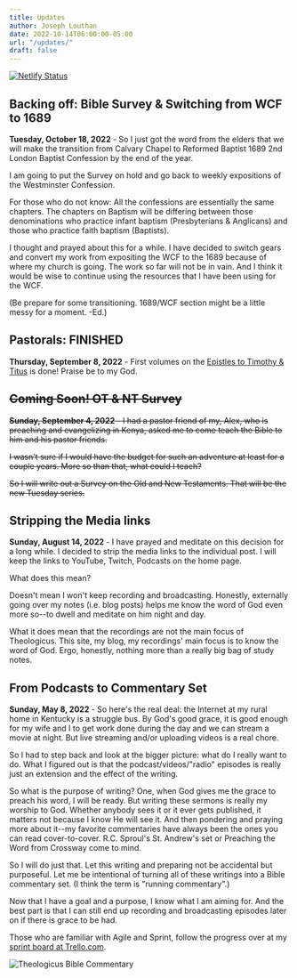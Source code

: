 ```yaml
---
title: Updates
author: Joseph Louthan
date: 2022-10-14T06:00:00-05:00
url: "/updates/"
draft: false
---
```


[![Netlify Status](https://api.netlify.com/api/v1/badges/68eb3540-2cf6-42c3-be87-cac7f1289a57/deploy-status)](https://app.netlify.com/sites/festive-hopper-1abe84/deploys)

## Backing off: Bible Survey & Switching from WCF to 1689

**Tuesday, October 18, 2022** - So I just got the word from the elders that we will make the transition from Calvary Chapel to Reformed Baptist 1689 2nd London Baptist Confession by the end of the year.

I am going to put the Survey on hold and go back to weekly expositions of the Westminster Confession.

For those who do not know: All the confessions are essentially the same chapters. The chapters on Baptism will be differing between those denominations who practice infant baptism (Presbyterians & Anglicans) and those who practice faith baptism (Baptists).

I thought and prayed about this for a while. I have decided to switch gears and convert my work from expositing the WCF to the 1689 because of where my church is going. The work so far will not be in vain. And I think it would be wise to continue using the resources that I have been using for the WCF.

(Be prepare for some transitioning. 1689/WCF section might be a little messy for a moment. -Ed.)

## Pastorals: FINISHED

**Thursday, September 8, 2022** - First volumes on the [Epistles to Timothy & Titus](/series/gospel-nt-pastorals/) is done! Praise be to my God.

## ~~Coming Soon! OT & NT Survey~~

~~**Sunday, September 4, 2022** - I had a pastor friend of my, Alex, who is preaching and evangelizing in Kenya, asked me to come teach the Bible to him and his pastor friends.~~

~~I wasn't sure if I would have the budget for such an adventure at least for a couple years. More so than that, what could I teach?~~

~~So I will write out a Survey on the Old and New Testaments. That will be the new Tuesday series.~~

## Stripping the Media links

**Sunday, August 14, 2022** - I have prayed and meditate on this decision for a long while. I decided to strip the media links to the individual post. I will keep the links to YouTube, Twitch, Podcasts on the home page.

What does this mean?

Doesn't mean I won't keep recording and broadcasting. Honestly, externally going over my notes (i.e. blog posts) helps me know the word of God even more so--to dwell and meditate on him night and day. 

What it does mean that the recordings are not the main focus of Theologicus. This site, my blog, my recordings' main focus is to know the word of God. Ergo, honestly, nothing more than a really big bag of study notes.

## From Podcasts to Commentary Set

**Sunday, May 8, 2022** - So here's the real deal: the Internet at my rural home in Kentucky is a struggle bus. By God's good grace, it is good enough for my wife and I to get work done during the day and we can stream a movie at night. But live streaming and/or uploading videos is a real chore.

So I had to step back and look at the bigger picture: what do I really want to do. What I figured out is that the podcast/videos/"radio" episodes is really just an extension and the effect of the writing.

So what is the purpose of writing? One, when God gives me the grace to preach his word, I will be ready. But writing these sermons is really my worship to God. Whether anybody sees it or it ever gets published, it matters not because I know He will see it. And then pondering and praying more about it--my favorite commentaries have always been the ones you can read cover-to-cover. R.C. Sproul's St. Andrew's set or Preaching the Word from Crossway come to mind. 

So I will do just that. Let this writing and preparing not be accidental but purposeful. Let me be intentional of turning all of these writings into a Bible commentary set. (I think the term is "running commentary".)

Now that I have a goal and a purpose, I know what I am aiming for. And the best part is that I can still end up recording and broadcasting episodes later on if there is grace to be had.

Those who are familiar with Agile and Sprint, follow the progress over at my [sprint board at Trello.com](https://trello.com/b/5YnUCRsn/bible-commentary-set).

![Theologicus Bible Commentary](/images/trello-theologicus-bible-commentary.png)

